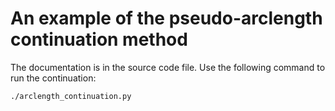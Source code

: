 # An example of the pseudo-arclength continuation method

The documentation is in the source code file. Use the 
following command to run the continuation:

```shell
./arclength_continuation.py
```
